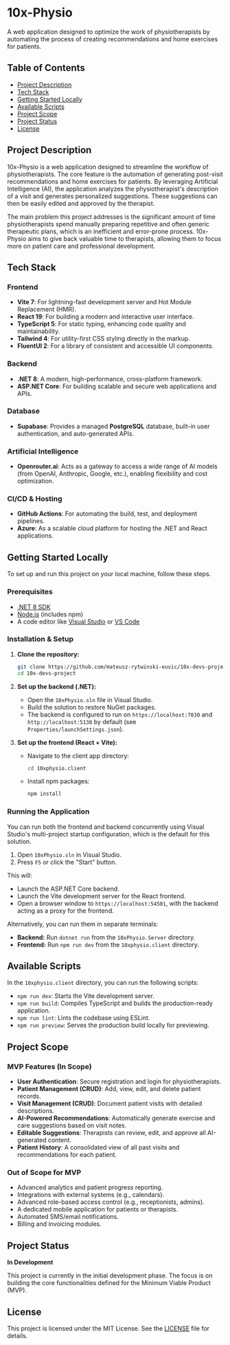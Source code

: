 # 10x-Physio

A web application designed to optimize the work of physiotherapists by automating the process of creating recommendations and home exercises for patients.

## Table of Contents
- [Project Description](#project-description)
- [Tech Stack](#tech-stack)
- [Getting Started Locally](#getting-started-locally)
- [Available Scripts](#available-scripts)
- [Project Scope](#project-scope)
- [Project Status](#project-status)
- [License](#license)

## Project Description

10x-Physio is a web application designed to streamline the workflow of physiotherapists. The core feature is the automation of generating post-visit recommendations and home exercises for patients. By leveraging Artificial Intelligence (AI), the application analyzes the physiotherapist's description of a visit and generates personalized suggestions. These suggestions can then be easily edited and approved by the therapist.

The main problem this project addresses is the significant amount of time physiotherapists spend manually preparing repetitive and often generic therapeutic plans, which is an inefficient and error-prone process. 10x-Physio aims to give back valuable time to therapists, allowing them to focus more on patient care and professional development.

## Tech Stack

### Frontend
- **Vite 7**: For lightning-fast development server and Hot Module Replacement (HMR).
- **React 19**: For building a modern and interactive user interface.
- **TypeScript 5**: For static typing, enhancing code quality and maintainability.
- **Tailwind 4**: For utility-first CSS styling directly in the markup.
- **FluentUI 2**: For a library of consistent and accessible UI components.

### Backend
- **.NET 8**: A modern, high-performance, cross-platform framework.
- **ASP.NET Core**: For building scalable and secure web applications and APIs.

### Database
- **Supabase**: Provides a managed **PostgreSQL** database, built-in user authentication, and auto-generated APIs.

### Artificial Intelligence
- **Openrouter.ai**: Acts as a gateway to access a wide range of AI models (from OpenAI, Anthropic, Google, etc.), enabling flexibility and cost optimization.

### CI/CD & Hosting
- **GitHub Actions**: For automating the build, test, and deployment pipelines.
- **Azure**: As a scalable cloud platform for hosting the .NET and React applications.

## Getting Started Locally

To set up and run this project on your local machine, follow these steps.

### Prerequisites

- [.NET 8 SDK](https://dotnet.microsoft.com/download/dotnet/8.0)
- [Node.js](https://nodejs.org/) (includes npm)
- A code editor like [Visual Studio](https://visualstudio.microsoft.com/) or [VS Code](https://code.visualstudio.com/)

### Installation & Setup

1.  **Clone the repository:**
    ```sh
    git clone https://github.com/mateusz-rytwinski-euvic/10x-devs-project.git
    cd 10x-devs-project
    ```

2.  **Set up the backend (.NET):**
    - Open the `10xPhysio.sln` file in Visual Studio.
    - Build the solution to restore NuGet packages.
    - The backend is configured to run on `https://localhost:7030` and `http://localhost:5138` by default (see `Properties/launchSettings.json`).

3.  **Set up the frontend (React + Vite):**
    - Navigate to the client app directory:
      ```sh
      cd 10xphysio.client
      ```
    - Install npm packages:
      ```sh
      npm install
      ```

### Running the Application

You can run both the frontend and backend concurrently using Visual Studio's multi-project startup configuration, which is the default for this solution.

1.  Open `10xPhysio.sln` in Visual Studio.
2.  Press `F5` or click the "Start" button.

This will:
- Launch the ASP.NET Core backend.
- Launch the Vite development server for the React frontend.
- Open a browser window to `https://localhost:54501`, with the backend acting as a proxy for the frontend.

Alternatively, you can run them in separate terminals:
- **Backend:** Run `dotnet run` from the `10xPhysio.Server` directory.
- **Frontend:** Run `npm run dev` from the `10xphysio.client` directory.

## Available Scripts

In the `10xphysio.client` directory, you can run the following scripts:

- `npm run dev`: Starts the Vite development server.
- `npm run build`: Compiles TypeScript and builds the production-ready application.
- `npm run lint`: Lints the codebase using ESLint.
- `npm run preview`: Serves the production build locally for previewing.

## Project Scope

### MVP Features (In Scope)
- **User Authentication**: Secure registration and login for physiotherapists.
- **Patient Management (CRUD)**: Add, view, edit, and delete patient records.
- **Visit Management (CRUD)**: Document patient visits with detailed descriptions.
- **AI-Powered Recommendations**: Automatically generate exercise and care suggestions based on visit notes.
- **Editable Suggestions**: Therapists can review, edit, and approve all AI-generated content.
- **Patient History**: A consolidated view of all past visits and recommendations for each patient.

### Out of Scope for MVP
- Advanced analytics and patient progress reporting.
- Integrations with external systems (e.g., calendars).
- Advanced role-based access control (e.g., receptionists, admins).
- A dedicated mobile application for patients or therapists.
- Automated SMS/email notifications.
- Billing and invoicing modules.

## Project Status

**In Development**

This project is currently in the initial development phase. The focus is on building the core functionalities defined for the Minimum Viable Product (MVP).

## License

This project is licensed under the MIT License. See the [LICENSE](LICENSE) file for details.
